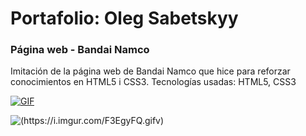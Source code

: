 # Portafolio: Oleg Sabetskyy
### Página web - Bandai Namco
Imitación de la página web de Bandai Namco que hice para reforzar conocimientos en HTML5 i CSS3.
Tecnologías usadas: HTML5, CSS3

[![GIF](https://i.imgur.com/F3EgyFQ.gif)](https://youtu.be/TeCdlfU-mBU)

![(https://i.imgur.com/F3EgyFQ.gifv)](https://youtu.be/TeCdlfU-mBU)
